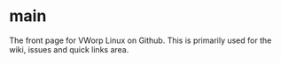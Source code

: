 # main
The front page for VWorp Linux on Github. This is primarily used for the wiki, issues and quick links area.
